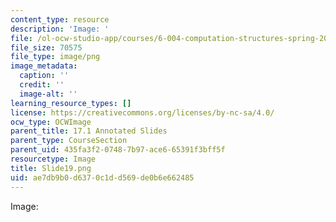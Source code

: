 ```yaml
---
content_type: resource
description: 'Image: '
file: /ol-ocw-studio-app/courses/6-004-computation-structures-spring-2017/ae7db9b0d6370c1dd569de0b6e662485_Slide19.png
file_size: 70575
file_type: image/png
image_metadata:
  caption: ''
  credit: ''
  image-alt: ''
learning_resource_types: []
license: https://creativecommons.org/licenses/by-nc-sa/4.0/
ocw_type: OCWImage
parent_title: 17.1 Annotated Slides
parent_type: CourseSection
parent_uid: 435fa3f2-0748-7b97-ace6-65391f3bff5f
resourcetype: Image
title: Slide19.png
uid: ae7db9b0-d637-0c1d-d569-de0b6e662485
---
```

Image: 